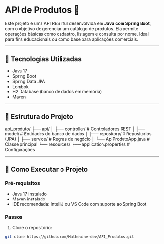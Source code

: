 # API de Produtos 🛒

Este projeto é uma API RESTful desenvolvida em **Java com Spring Boot**, com o objetivo de gerenciar um catálogo de produtos. Ela permite operações básicas como cadastro, listagem e consulta por nome. Ideal para fins educacionais ou como base para aplicações comerciais.

---

## 🔧 Tecnologias Utilizadas

- Java 17
- Spring Boot
- Spring Data JPA
- Lombok
- H2 Database (banco de dados em memória)
- Maven

---

## 📂 Estrutura do Projeto

api_produto/
├── api/
│ ├── controller/ # Controladores REST
│ ├── model/ # Entidades do banco de dados
│ ├── repository/ # Repositórios (JPA)
│ ├── service/ # Regras de negócio
│ └── ApiProdutoApp.java # Classe principal
└── resources/
├── application.properties # Configurações


---

## 🚀 Como Executar o Projeto

### Pré-requisitos

- Java 17 instalado
- Maven instalado
- IDE recomendada: IntelliJ ou VS Code com suporte ao Spring Boot

### Passos

1. Clone o repositório:

```bash
git clone https://github.com/Matheusnv-dev/API_Produtos.git
